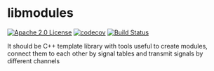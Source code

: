 # libmodules
[![Apache 2.0 License][license-badge]](LICENSE)
[![codecov][codecov-badge]][codecov-link]
[![Build Status][build-badge]][build-link]

It should be C++ template library with tools useful to create modules, connect them to each other by signal tables and transmit signals by different channels

[license-badge]:   https://img.shields.io/badge/license-Apache%202.0-007EC7.svg
[build-badge]:     https://github.com/softogen/libmodules/actions/workflows/main.yml/badge.svg
[build-link]:      https://github.com/softogen/libmodules/actions/workflows/main.yml
[codecov-badge]:   https://codecov.io/gh/softogen/libmodules/branch/master/graph/badge.svg
[codecov-link]:    https://codecov.io/gh/softogen/libmodules
